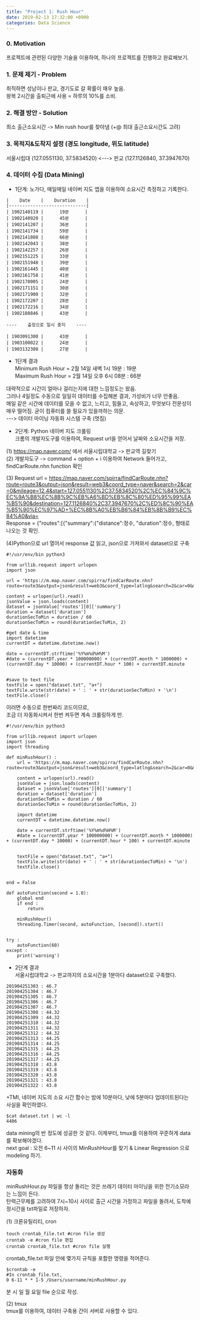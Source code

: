 ```yaml
---
title: "Project 1: Rush Hour"
date: 2019-02-13 17:32:00 +0900
categories: Data Science
---
```


### 0. Motivation
프로젝트에 관련된 다양한 기술을 이용하여, 하나의 프로젝트를 진행하고 완료해보기.


### 1. 문제 제기 - Problem      
취직하면 성남이나 판교, 경기도로 갈 확률이 매우 높음.    
왕복 2시간을 출퇴근에 사용 = 하루의 10%를 소비.


### 2. 해결 방안 - Solution     
최소 출근소요시간 -> Min rush hour를 찾아냄 (+@ 최대 출근소요시간도 고려)       

### 3. 목적지&도착지 설정 (경도 longitude, 위도 latitude)     
서울시립대 (127.0551130, 37.5834520) <---> 판교 (127.1126840, 37.3947670)

### 4. 데이터 수집 (Data Mining)     
- 1단계: 노가다, 매일매일 네이버 지도 앱을 이용하여 소요시간 측정하고 기록한다.

```
|    Date    |    Duration    |
|-----------------------------|
| 1902140119 |      19분      |
| 1902140920 |      45분      |
| 1902141207 |      36분      |
| 1902141734 |      59분      |
| 1902141808 |      66분      |
| 1902142043 |      38분      |
| 1902142257 |      26분      |
| 1902151225 |      33분      |
| 1902151948 |      39분      |
| 1902161445 |      40분      |
| 1902161758 |      41분      |
| 1902170005 |      24분      |
| 1902171151 |      30분      |
| 1902171900 |      32분      |
| 1902172207 |      28분      |
| 1902172216 |      34분      |
| 1902180846 |      43분      |

----    출장으로 일시 중지    ----

| 1903091300 |      43분      |
| 1903100022 |      24분      |
| 1903132308 |      27분      |
```


- 1단계 결과      
Minimum Rush Hour = 2월 14일 새벽 1시 19분 : 19분      
Maximum Rush Hour = 2월 14일 오후 6시 08분 : 66분

대략적으로 시간이 얼마나 걸리는지에 대한 느낌정도는 왔음.        
그러나 4일정도 수동으로 일일히 데이터를 수집해본 결과, 가성비가 너무 안좋음.        
매일 같은 시간에 데이터를 모을 수 없고, 느리고, 힘들고, 속상하고, 무엇보다 전문성이 매우 떨어짐. 굳이 컴퓨터를 쓸 필요가 있을까하는 의문.       
---> 데이터 마이닝 자동화 시스템 구축 (멋짐)


- 2단계: Python 네이버 지도 크롤링     
크롬의 개발자도구를 이용하여, Request url을 얻어서 날짜와 소요시간을 저장.

(1) https://map.naver.com/ 에서 서울시립대학교 -> 판교역 길찾기    
(2) 개발자도구 -> command + option + i 이용하여 Network 들어가고, findCarRoute.nhn function 확인    

(3) Request url = 
https://map.naver.com/spirra/findCarRoute.nhn?route=route3&output=json&result=web3&coord_type=naver&search=2&car=0&mileage=12.4&start=127.0551130%2C37.5834520%2C%EC%84%9C%EC%9A%B8%EC%8B%9C%EB%A6%BD%EB%8C%80%ED%95%99%EA%B5%90&destination=127.1126840%2C37.3947670%2C%ED%8C%90%EA%B5%90%EC%97%AD+%EC%8B%A0%EB%B6%84%EB%8B%B9%EC%84%A0&via=       
Response = {"routes":[{"summary":{"distance":정수, "duration":정수, 형태로 나오는 것 확인.

(4)Python으로 url 열어서 response 값 읽고, json으로 가져와서 dataset으로 구축    
```
#!/usr/env/bin python3

from urllib.request import urlopen
import json

url = 'https://m.map.naver.com/spirra/findCarRoute.nhn?route=route3&output=json&result=web3&coord_type=latlng&search=2&car=0&mileage=12.4&start=127.0551130%2C37.5834520%2C%EC%84%9C%EC%9A%B8%EC%8B%9C%EB%A6%BD%EB%8C%80%ED%95%99%EA%B5%90&destination=127.1126840%2C37.3947670%2C%ED%8C%90%EA%B5%90%EC%97%AD+%EC%8B%A0%EB%B6%84%EB%8B%B9%EC%84%A0'

content = urlopen(url).read()
jsonValue = json.loads(content)
dataset = jsonValue['routes'][0]['summary']
duration = dataset['duration']
durationSecToMin = duration / 60
durationSecToMin = round(durationSecToMin, 2)

#get date & time
import datetime
currentDT = datetime.datetime.now()

date = currentDT.strftime('%Y%m%d%H%M')
#date = (currentDT.year * 100000000) + (currentDT.month * 1000000) + (currentDT.day * 10000) + (currentDT.hour * 100) + currentDT.minute


#save to text file
textFile = open("dataset.txt", "a+")
textFile.write(str(date) + ' : ' + str(durationSecToMin) + '\n')
textFile.close()
```

이러면 수동으로 한번짜리 코드이므로,    
조금 더 자동화시켜서 한번 켜두면 계속 크롤링하게 만.
```
#!/usr/env/bin python3

from urllib.request import urlopen
import json
import threading

def minRushHour() :
    url = 'https://m.map.naver.com/spirra/findCarRoute.nhn?route=route3&output=json&result=web3&coord_type=latlng&search=2&car=0&mileage=12.4&start=127.0551130%2C37.5834520%2C%EC%84%9C%EC%9A%B8%EC%8B%9C%EB%A6%BD%EB%8C%80%ED%95%99%EA%B5%90&destination=127.1126840%2C37.3947670%2C%ED%8C%90%EA%B5%90%EC%97%AD+%EC%8B%A0%EB%B6%84%EB%8B%B9%EC%84%A0'

    content = urlopen(url).read()
    jsonValue = json.loads(content)
    dataset = jsonValue['routes'][0]['summary']
    duration = dataset['duration']
    durationSecToMin = duration / 60
    durationSecToMin = round(durationSecToMin, 2)

    import datetime
    currentDT = datetime.datetime.now()

    date = currentDT.strftime('%Y%m%d%H%M')
    #date = (currentDT.year * 100000000) + (currentDT.month * 1000000) + (currentDT.day * 10000) + (currentDT.hour * 100) + currentDT.minute


    textFile = open("dataset.txt", "a+")
    textFile.write(str(date) + ' : ' + str(durationSecToMin) + '\n')
    textFile.close()


end = False

def autoFunction(second = 1.0):
    global end
    if end :
        return

    minRushHour()
    threading.Timer(second, autoFunction, [second]).start()


try :
    autoFunction(60)
except :
    print('warning')
```

- 2단계 결과      
서울시립대학교 -> 판교까지의 소요시간을 1분마다 dataset으로 구축했다.
```
201904251303 : 46.7
201904251304 : 46.7
201904251305 : 46.7
201904251306 : 46.7
201904251307 : 46.7
201904251308 : 44.32
201904251309 : 44.32
201904251310 : 44.32
201904251311 : 44.32
201904251312 : 44.32
201904251313 : 44.25
201904251314 : 44.25
201904251315 : 44.25
201904251316 : 44.25
201904251317 : 44.25
201904251318 : 43.8
201904251319 : 43.8
201904251320 : 43.8
201904251321 : 43.8
201904251322 : 43.8
```

+TMI, 네이버 지도의 소요 시간 함수는 밤에 10분마다, 낮에 5분마다 업데이트된다는 사실을 확인하였다.
```
$cat dataset.txt | wc -l
4406
```
data mining의 반 정도에 성공한 것 같다. 이제부터, tmux를 이용하여 꾸준하게 data를 확보해야겠다.        
next goal : 오전 6~11 시 사이의 MinRushHour를 찾기 & Linear Regression 으로 modeling 하기.


### 자동화
minRushHour.py 파일을 항상 돌리는 것은 쓰레기 데이터 마이닝을 위한 전기소모라는 느낌이 든다.        
탄력근무제를 고려하여 7시~10시 사이로 출근 시간을 가정하고 파일을 돌려서, 도착예정시간을 txt파일로 저장하자.         

(1) 크론유틸리티, cron        
```
touch crontab_file.txt #cron file 생성
crontab -e #cron file 편집
crontab crontab_file.txt #cron file 실행
```

crontab_file.txt 파일 안에 몇가지 규칙을 포함한 명령을 적어준다.        
```
$crontab -e
#In crontab_file.txt,
0 6-11 * * 1-5 /Users/username/minRushHour.py
```
분 시 일 월 요일 file 순으로 작성.

(2) tmux    
tmux를 이용하여, 데이터 구축용 간이 서버로 사용할 수 있다.
